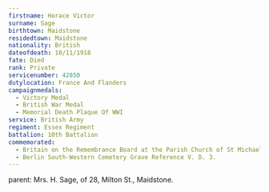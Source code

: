 ```yaml
---
firstname: Horace Victor
surname: Sage
birthtown: Maidstone
residedtown: Maidstone
nationality: British
dateofdeath: 10/11/1918
fate: Died
rank: Private
servicenumber: 42850
dutylocation: France And Flanders
campaignmedals:
  - Victory Medal
  - British War Medal
  - Memorial Death Plaque Of WWI
service: British Army
regiment: Essex Regiment
battalion: 10th Battalion 
commemorated:
  - Britain on the Remembrance Board at the Parish Church of St Michael & All Angels, Maidstone
  - Berlin South-Western Cemetery Grave Reference V. D. 3.
---
```

parent: Mrs. H. Sage, of 28, Milton St., Maidstone.


